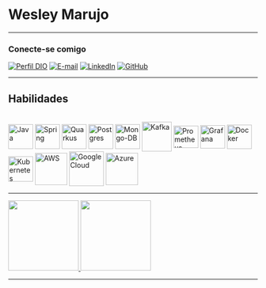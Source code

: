 # Wesley Marujo

---
### Conecte-se comigo
[![Perfil DIO](https://img.shields.io/badge/-Meu%20Perfil%20na%20DIO-30A3DC?style=for-the-badge)](https://web.dio.me/users/wmimem/)
[![E-mail](https://img.shields.io/badge/-Email-000?style=for-the-badge&logo=microsoft-outlook&logoColor=E94D5F)](mailto:wesleymdeandrade@gmail.com)
[![LinkedIn](https://img.shields.io/badge/-LinkedIn-000?style=for-the-badge&logo=linkedin&logoColor=30A3DC)](https://www.linkedin.com/in/wesley-marujo-de-andrade/)
[![GitHub](https://img.shields.io/badge/GitHub-000?style=for-the-badge&logo=github&logoColor=30A3DC)](https://github.com/WesleyMime/)

--- 

## Habilidades

<div style="display: inline_block">
  <br>
  <img align="center" alt="Java" src="https://cdn.jsdelivr.net/gh/devicons/devicon/icons/java/java-original-wordmark.svg" width="50" height="50" />
  <img align="center" alt="Spring" src="https://cdn.jsdelivr.net/gh/devicons/devicon/icons/spring/spring-original-wordmark.svg" width="50" height="50" />
  <img align="center" alt="Quarkus" src="https://design.jboss.org/quarkus/logo/final/SVG/quarkus_icon_rgb_default.svg" width="50" height="50" />
  <img align="center" alt="Postgres" src="https://cdn.jsdelivr.net/gh/devicons/devicon/icons/postgresql/postgresql-original-wordmark.svg" width="50" height="50" />
  <img align="center" alt="Mongo-DB" src="https://cdn.jsdelivr.net/gh/devicons/devicon/icons/mongodb/mongodb-plain-wordmark.svg" width="50" height="50" />
  <img align="center" alt="Kafka" src="https://cdn.jsdelivr.net/gh/devicons/devicon/icons/apachekafka/apachekafka-original-wordmark.svg" width="60" height="60" />
  <img align="center" alt="Prometheus" src="https://cdn.jsdelivr.net/gh/devicons/devicon/icons/prometheus/prometheus-original-wordmark.svg" width="50" height="45" />
  <img align="center" alt="Grafana" src="https://cdn.jsdelivr.net/gh/devicons/devicon/icons/grafana/grafana-original-wordmark.svg" width="50" height="47" />
  <img align="center" alt="Docker" src="https://cdn.jsdelivr.net/gh/devicons/devicon/icons/docker/docker-plain-wordmark.svg" width="50" height="49" />
  <img align="center" alt="Kubernetes" src="https://cdn.jsdelivr.net/gh/devicons/devicon/icons/kubernetes/kubernetes-plain-wordmark.svg" width="50" height="51" />
  <img align="center" alt="AWS" src="https://cdn.jsdelivr.net/gh/devicons/devicon/icons/amazonwebservices/amazonwebservices-plain-wordmark.svg" width="65" height="65" />
  <img align="center" alt="Google Cloud" src="https://cdn.jsdelivr.net/gh/devicons/devicon/icons/googlecloud/googlecloud-original-wordmark.svg" width="70" height="70" />
  <img align="center" alt="Azure" src="https://cdn.jsdelivr.net/gh/devicons/devicon/icons/azure/azure-original-wordmark.svg" width="65" height="65" />
</div>

---

<div>
  <a href="https://github.com/wesleymime">
  <img height="142em" src="https://github-readme-stats.vercel.app/api?username=wesleymime&hide=issues,contribs&count_private=true&show_icons=true&theme=tokyonight">
   <img height="142em" src="https://github-readme-stats.vercel.app/api/top-langs/?username=wesleymime&layout=compact&theme=tokyonight"></a>
</div>

---
